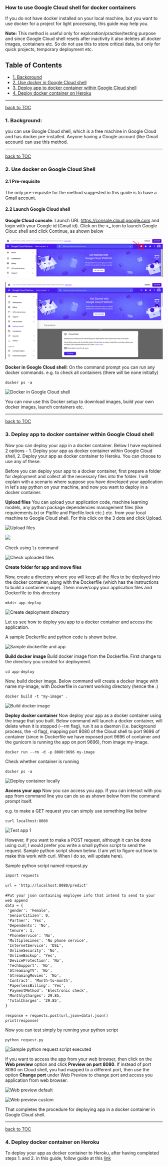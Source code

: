### How to use Google Cloud shell for docker containers

If you do not have docker installed on your local machine, but you want to use docker for a project for light processing, this guide may help you.

**Note:** This method is useful only for exploration/practise/testing purpose and since Google Cloud shell resets after inactivity it also deletes all docker images, containers etc. So do not use this to store critical data, but only for quick projects, temporary deployment etc.

<a id='toc'></a>
## Table of Contents
* [1. Background](#background)
* [2. Use docker in Google Cloud shell](#gcp-cloud-shell-docker)
* [3. Deploy app to docker container within Google Cloud shell](#gcp-local-container)
* [4. Deploy docker container on Heroku](#gcp-heroku-container)

----
<a id='background'></a>
[back to TOC](#toc)
### 1. Background:
 you can use Google Cloud shell, which is a free machine in Google Cloud and has docker pre-installed. Anyone having a Google account (like Gmail account) can use this method.

----
<a id='gcp-cloud-shell-docker'></a>
[back to TOC](#toc)
### 2. Use docker on Google Cloud Shell

#### 2.1 Pre-requisite

The only pre-requisite for the method suggested in this guide is to have a Gmail account.

#### 2.2 Launch Google Cloud shell

**Google Cloud console**: Launch URL https://console.cloud.google.com and login with your Google id (Gmail id). Click on the >_ icon to launch Google Clouc shell and click Continue, as shown below

![Google Cloud console](images/gcp-1-cloud-shell-1.png)

![Google Cloud shell](images/gcp-2-cloud-shell-2.png)

**Docker in Google Cloud shell**: On the command prompt you can run any docker commands. e.g. to check all containers (there will be none initially) 

```docker ps -a```

![Docker in Google Cloud shell](images/gcp-3-cloud-shell-docker.png)

You can now use this Docker setup to download images, build your own docker images, launch containers etc. 

---
<a id='gcp-local-container'></a>
[back to TOC](#toc)
### 3. Deploy app to docker container within Google Cloud shell

Now you can deploy your app in a docker container. Below I have explained 2 options - 1. Deploy your app as docker container within Google Cloud shell, 2. Deploy your app as docker container to Heroku. You can choose to use any of these.

Before you can deploy your app to a docker container, first prepare a folder for deployment and collect all the necessary files into the folder. I will explain with a scenario where suppose you have developed your application in let's say python on your machine, and now you want to deploy in a docker container.

**Upload files**
You can upload your application code, machine learning models, any python package dependencies management files (like requirements.txt or Pipfile and Pipefile.lock etc.) etc. from your local machine to Google Cloud shell. For this click on the 3 dots and click Upload.

![Upload files](images/gcp-4-upload-files-1.png)

![](images/gcp-4-upload-files-2.png)

Check using ```ls``` command

![Check uploaded files](images/gcp-4-upload-files-3.png)

**Create folder for app and move files**

Now, create a directory where you will keep all the files to be deployed into the docker container, along with the Dockerfile (which has the instructions to build a container image). Them move/copy your application files and Dockerfile to this directory

```mkdir app-deploy```

![Create deployment directory](images/gcp-5-deployment-dir.png)


Let us see how to deploy you app to a docker container and access the application. 

A sample Dockerfile and python code is shown below.

![Sample dockerfile and app](images/gcp-6-local-dockerfile-script.png)

**Build docker image**
Build docker image from the Dockerfile. First change to the directory you created for deployment.

```cd app-deploy```

Now, build docker image. Below command will create a docker image with name my-image, with Dockerfile in current working directory (hence the .)

```docker build -t "my-image" .```

![Build docker image](images/gcp-7-local-build-docker-image.png)

**Deploy docker container**
Now deploy your app as a docker container using the image that you built. Below command will launch a docker container, will delete when it is stopped (--rm flag), run it as a daemon (i.e. background process, the -d flag(, mapping port 8080 of the Cloud shell to port 9696 of container (since in Dockerfile we have exposed port 9696 of container and the gunicorn is running the app on port 9696), from image my-image.

```docker run --rm -d -p 8080:9696 my-image```

Check whether container is running

```docker ps -a```

![Deploy container locally](images/gcp-8-local-deploy-container.png)

**Access your app**
Now you can access you app. If you can interact with you app from command line you can do so as shown below from the command prompt itself.

e.g. to make a GET request you can simply use something like below

```curl localhost:8080```

![Test app 1](images/gcp-9-local-test-app.png)

However, if you want to make a POST request, although it can be done using curl, I would prefer you write a small python script to send the request. Sample python script shown below. (I am yet to figure out how to make this work with curl. When I do so, will update here). 

Sample python script named request.py
```
import requests

url = 'http://localhost:8080/predict'

#Put your json containing employee info that intend to send to your web append
data = {
 'gender': 'Female',
 'SeniorCitizen': 0,
 'Partner': 'Yes',
 'Dependents': 'No',
 'tenure': 1,
 'PhoneService': 'No',
 'MultipleLines': 'No phone service',
 'InternetService': 'DSL',
 'OnlineSecurity': 'No',
 'OnlineBackup': 'Yes',
 'DeviceProtection': 'No',
 'TechSupport': 'No',
 'StreamingTV': 'No',
 'StreamingMovies': 'No',
 'Contract': 'Month-to-month',
 'PaperlessBilling': 'Yes',
 'PaymentMethod': 'Electronic check',
 'MonthlyCharges': 29.85,
 'TotalCharges': '29.85',
}

response = requests.post(url,json=data).json()
print(response)
```

Now you can test simply by running your python script

```python request.py```

![Sample python request script executed](images/gcp-b-python-run-request-script.png)


If you want to access the app from your web browser, then click on the **Web preview** option and click **Preview on port 8080**. If instead of port 8080 on Cloud shell, you had mapped to a different port, then use the option **Change port** under Web Preview to change port and access you application from web browser.

![Web preview default](images/gcp-9-local-web-preview-default.png)

![Web preview custom](images/gcp-9-local-web-preview-custom.png)

That completes the procedure for deploying app in a docker container in Google Cloud shell.

---
<a id='gcp-heroku-container'></a>
[back to TOC](#toc)
### 4. Deploy docker container on Heroku

To deploy your app as docker container to Heroku, after having completed steps 1. and 2. in this guide, follow guide at this [link](./how-to-use-heroku.md)
